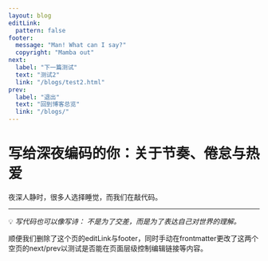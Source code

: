 ```yaml
---
layout: blog
editLink:
  pattern: false
footer:
  message: "Man! What can I say?"
  copyright: "Mamba out"
next:
  label: "下一篇测试"
  text: "测试2"
  link: "/blogs/test2.html"
prev:
  label: "退出"
  text: "回到博客总览"
  link: "/blogs/"
---
```


# 写给深夜编码的你：关于节奏、倦怠与热爱

夜深人静时，很多人选择睡觉，而我们在敲代码。

---

💡 *写代码也可以像写诗：
不是为了交差，而是为了表达自己对世界的理解。*

顺便我们删除了这个页的editLink与footer，同时手动在frontmatter更改了这两个空页的next/prev以测试是否能在页面层级控制编辑链接等内容。